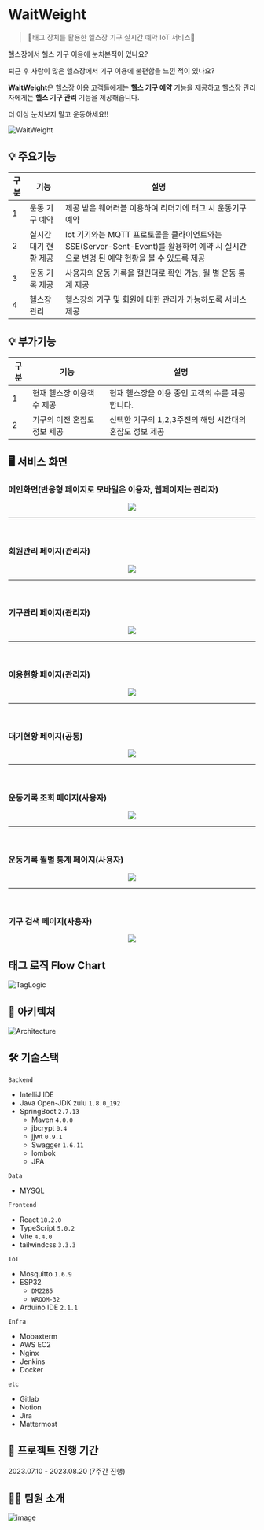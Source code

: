 # WaitWeight

> 💪태그 장치를 활용한 헬스장 기구 실시간 예약 IoT 서비스💪

헬스장에서 헬스 기구 이용에 눈치본적이 있나요?

퇴근 후 사람이 많은 헬스장에서 기구 이용에 불편함을 느낀 적이 있나요?

**WaitWeight**은 헬스장 이용 고객들에게는 **헬스 기구 예약** 기능을 제공하고 헬스장 관리자에게는 **헬스 기구 관리** 기능을 제공해줍니다.

더 이상 눈치보지 말고 운동하세요!!

![WaitWeight](https://github.com/lg960214/SSAFY_common/assets/46098797/e799a39b-3f8b-453a-a0ec-312070bd0ab0)


## 💡 주요기능

| 구분 | 기능           | 설명                                                     |
| ---- | -------------- | -------------------------------------------------------- |
| 1    | 운동 기구 예약                 | 제공 받은 웨어러블 이용하여 리더기에 태그 시 운동기구 예약 
| 2    | 실시간 대기 현황 제공 | Iot 기기와는 MQTT 프로토콜을 클라이언트와는 SSE(Server-Sent-Event)를 활용하여 예약 시 실시간으로 변경 된 예약 현황을 볼 수 있도록 제공 |예약                                                              |
| 3    | 운동 기록 제공      | 사용자의 운동 기록을 캘린더로 확인 가능, 월 별 운동 통계 제공                                        |
| 4    | 헬스장 관리         | 헬스장의 기구 및 회원에 대한 관리가 가능하도록 서비스 제공  |


## 💡 부가기능

| 구분 | 기능           | 설명                                                     |
| ---- | -------------- | -------------------------------------------------------- |
| 1    | 현재 헬스장 이용객 수 제공  | 현재 헬스장을 이용 중인 고객의 수를 제공합니다.                        |
| 2    | 기구의 이전 혼잡도 정보 제공 | 선택한 기구의 1,2,3주전의 해당 시간대의 혼잡도 정보 제공  |
                  

## 🖥️ 서비스 화면

### 메인화면(반응형 페이지로 모바일은 이용자, 웹페이지는 관리자)

<p align="center">  
<img src="https://github.com/lg960214/SSAFY_common/assets/46098797/35f7df98-f3b9-4c4e-b8e6-057683ef2ba1"  >

</p>

---
<br>

### 회원관리 페이지(관리자)

<p align="center">  
<img src="/uploads/b0be9695e3c3f23afffee90cbe1a94d4/회원관리.gif"  >


</p>

---
<br>

### 기구관리 페이지(관리자)
<p align="center">
<img src="/uploads/71753a2d0a52e9518d45083a3ad5a645/기구관리.gif"  >
</p>

---
<br>

### 이용현황 페이지(관리자)
<p align="center">
<img src="/uploads/b3762506a365de84238924c5477bcfaf/이용현황.gif"  >
</p>

---
<br>

### 대기현황 페이지(공통)

<p align="center">
<img src="/uploads/1fd018afc8239548ac067c3561f26f6a/대기현황.gif">


</p>

---
<br>

### 운동기록 조회 페이지(사용자)

<p align="center">
<img src="/uploads/f4256ce0bfcb5e7429aa1fbee29e2168/운동기록조회.gif">

</p>

---
<br>

### 운동기록 월별 통계 페이지(사용자)

<p align="center">
<img src="/uploads/1c80a275e906974f8749fd60cafcb807/월별통계.gif"/>


</p>

---
<br>

### 기구 검색 페이지(사용자)

<p align="center">
<img src="/uploads/9d348519c8f94dad8bfdf94ebc0cdb9e/기구검색.gif"/>


</p>

## 태그 로직 Flow Chart

![TagLogic](/uploads/5c6f0d626769d8de9ec199a18f9f36c4/image__7_.png)

## 🐳 아키텍처

![Architecture](/uploads/4732a2d9321a4e89bd3df3b961a8aefe/image__6_.png)

## 🛠️ 기술스택

`Backend`

- IntelliJ IDE
- Java Open-JDK zulu `1.8.0_192`
- SpringBoot `2.7.13`
    - Maven `4.0.0`
    - jbcrypt  `0.4`
    - jjwt `0.9.1`
    - Swagger `1.6.11`
    - lombok
    - JPA

`Data`
- MYSQL


`Frontend`

- React `18.2.0`
- TypeScript `5.0.2`
- Vite `4.4.0`
- tailwindcss `3.3.3`

`IoT`
- Mosquitto `1.6.9`
- ESP32
    - `DM2285`
    - `WROOM-32`
- Arduino IDE `2.1.1`

`Infra`

- Mobaxterm
- AWS EC2
- Nginx
- Jenkins
- Docker


`etc`

- Gitlab
- Notion
- Jira
- Mattermost

## 📅 프로젝트 진행 기간

2023.07.10 - 2023.08.20 (7주간 진행)

## 👨‍💻 팀원 소개

![image](/uploads/9755183f96e3d2f3cabe35caeebcb4ab/캡처22.PNG)

